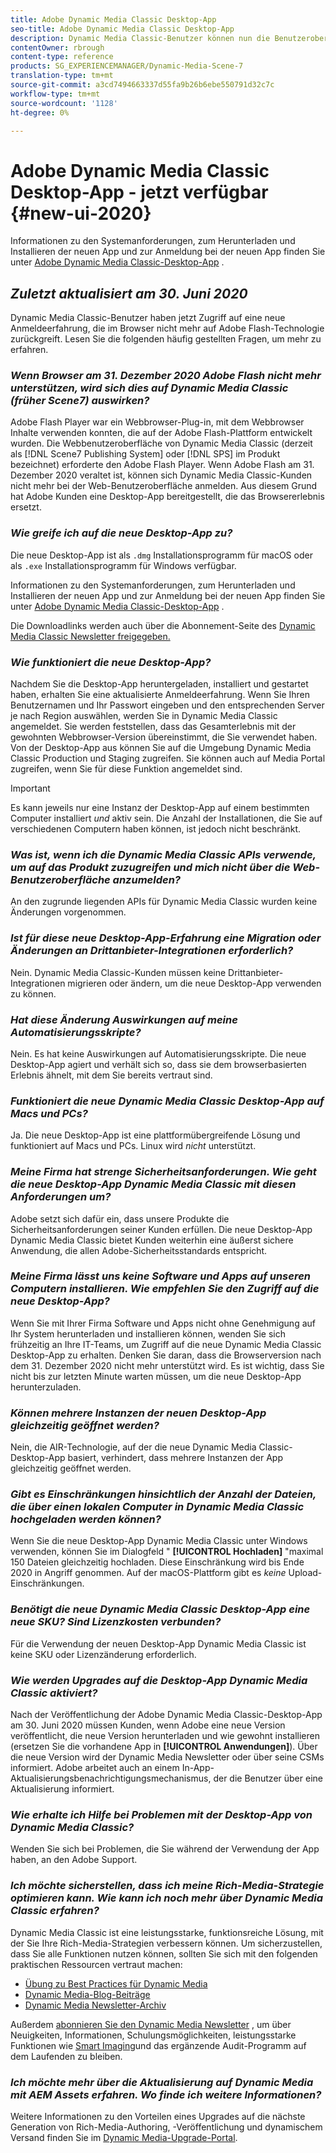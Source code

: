 ```yaml
---
title: Adobe Dynamic Media Classic Desktop-App
seo-title: Adobe Dynamic Media Classic Desktop-App
description: Dynamic Media Classic-Benutzer können nun die Benutzeroberfläche vollständig aktualisieren. Das Erlebnis bietet eine aktualisierte Anmeldung mit Links zu wertvollen Ressourcen. Außerdem stützt sich dieses Update nicht mehr auf die Adobe Flash-Technologie im Browser.
contentOwner: rbrough
content-type: reference
products: SG_EXPERIENCEMANAGER/Dynamic-Media-Scene-7
translation-type: tm+mt
source-git-commit: a3cd7494663337d55fa9b26b6ebe550791d32c7c
workflow-type: tm+mt
source-wordcount: '1128'
ht-degree: 0%

---
```



# Adobe Dynamic Media Classic Desktop-App - jetzt verfügbar {#new-ui-2020}

Informationen zu den Systemanforderungen, zum Herunterladen und Installieren der neuen App und zur Anmeldung bei der neuen App finden Sie unter [Adobe Dynamic Media Classic-Desktop-App](/help/dynamic-media-classic-desktop-app.md) .

## _Zuletzt aktualisiert am 30. Juni 2020_

Dynamic Media Classic-Benutzer haben jetzt Zugriff auf eine neue Anmeldeerfahrung, die im Browser nicht mehr auf Adobe Flash-Technologie zurückgreift. Lesen Sie die folgenden häufig gestellten Fragen, um mehr zu erfahren.

### **_Wenn Browser am 31. Dezember 2020 Adobe Flash nicht mehr unterstützen, wird sich dies auf Dynamic Media Classic (früher Scene7) auswirken?_**

Adobe Flash Player war ein Webbrowser-Plug-in, mit dem Webbrowser Inhalte verwenden konnten, die auf der Adobe Flash-Plattform entwickelt wurden. Die Webbenutzeroberfläche von Dynamic Media Classic (derzeit als [!DNL Scene7 Publishing System] oder [!DNL SPS] im Produkt bezeichnet) erforderte den Adobe Flash Player. Wenn Adobe Flash am 31. Dezember 2020 veraltet ist, können sich Dynamic Media Classic-Kunden nicht mehr bei der Web-Benutzeroberfläche anmelden. Aus diesem Grund hat Adobe Kunden eine Desktop-App bereitgestellt, die das Browsererlebnis ersetzt.

### **_Wie greife ich auf die neue Desktop-App zu?_**

Die neue Desktop-App ist als `.dmg` Installationsprogramm für macOS oder als `.exe` Installationsprogramm für Windows verfügbar.

Informationen zu den Systemanforderungen, zum Herunterladen und Installieren der neuen App und zur Anmeldung bei der neuen App finden Sie unter [Adobe Dynamic Media Classic-Desktop-App](/help/dynamic-media-classic-desktop-app.md) .

Die Downloadlinks werden auch über die Abonnement-Seite des [Dynamic Media Classic Newsletter freigegeben.](https://www.adobe.com/subscription/dynamic-media-newsletter.html)

### **_Wie funktioniert die neue Desktop-App?_**

Nachdem Sie die Desktop-App heruntergeladen, installiert und gestartet haben, erhalten Sie eine aktualisierte Anmeldeerfahrung. Wenn Sie Ihren Benutzernamen und Ihr Passwort eingeben und den entsprechenden Server je nach Region auswählen, werden Sie in Dynamic Media Classic angemeldet. Sie werden feststellen, dass das Gesamterlebnis mit der gewohnten Webbrowser-Version übereinstimmt, die Sie verwendet haben. Von der Desktop-App aus können Sie auf die Umgebung Dynamic Media Classic Production und Staging zugreifen. Sie können auch auf Media Portal zugreifen, wenn Sie für diese Funktion angemeldet sind.

>[!IMPORTANT]
>
>Es kann jeweils nur eine Instanz der Desktop-App auf einem bestimmten Computer installiert *und* aktiv sein. Die Anzahl der Installationen, die Sie auf verschiedenen Computern haben können, ist jedoch nicht beschränkt.

### **_Was ist, wenn ich die Dynamic Media Classic APIs verwende, um auf das Produkt zuzugreifen und mich nicht über die Web-Benutzeroberfläche anzumelden?_**

An den zugrunde liegenden APIs für Dynamic Media Classic wurden keine Änderungen vorgenommen.

### **_Ist für diese neue Desktop-App-Erfahrung eine Migration oder Änderungen an Drittanbieter-Integrationen erforderlich?_**

Nein. Dynamic Media Classic-Kunden müssen keine Drittanbieter-Integrationen migrieren oder ändern, um die neue Desktop-App verwenden zu können.

### **_Hat diese Änderung Auswirkungen auf meine Automatisierungsskripte?_**

Nein. Es hat keine Auswirkungen auf Automatisierungsskripte. Die neue Desktop-App agiert und verhält sich so, dass sie dem browserbasierten Erlebnis ähnelt, mit dem Sie bereits vertraut sind.

### **_Funktioniert die neue Dynamic Media Classic Desktop-App auf Macs und PCs?_**

Ja. Die neue Desktop-App ist eine plattformübergreifende Lösung und funktioniert auf Macs und PCs. Linux wird *nicht* unterstützt.

### **_Meine Firma hat strenge Sicherheitsanforderungen. Wie geht die neue Desktop-App Dynamic Media Classic mit diesen Anforderungen um?_**

Adobe setzt sich dafür ein, dass unsere Produkte die Sicherheitsanforderungen seiner Kunden erfüllen. Die neue Desktop-App Dynamic Media Classic bietet Kunden weiterhin eine äußerst sichere Anwendung, die allen Adobe-Sicherheitsstandards entspricht.

### **_Meine Firma lässt uns keine Software und Apps auf unseren Computern installieren. Wie empfehlen Sie den Zugriff auf die neue Desktop-App?_**

Wenn Sie mit Ihrer Firma Software und Apps nicht ohne Genehmigung auf Ihr System herunterladen und installieren können, wenden Sie sich frühzeitig an Ihre IT-Teams, um Zugriff auf die neue Dynamic Media Classic Desktop-App zu erhalten. Denken Sie daran, dass die Browserversion nach dem 31. Dezember 2020 nicht mehr unterstützt wird. Es ist wichtig, dass Sie nicht bis zur letzten Minute warten müssen, um die neue Desktop-App herunterzuladen.

### **_Können mehrere Instanzen der neuen Desktop-App gleichzeitig geöffnet werden?_**

Nein, die AIR-Technologie, auf der die neue Dynamic Media Classic-Desktop-App basiert, verhindert, dass mehrere Instanzen der App gleichzeitig geöffnet werden.

### **_Gibt es Einschränkungen hinsichtlich der Anzahl der Dateien, die über einen lokalen Computer in Dynamic Media Classic hochgeladen werden können?_**

Wenn Sie die neue Desktop-App Dynamic Media Classic unter Windows verwenden, können Sie im Dialogfeld &quot; **[!UICONTROL Hochladen]** &quot;maximal 150 Dateien gleichzeitig hochladen. Diese Einschränkung wird bis Ende 2020 in Angriff genommen. Auf der macOS-Plattform gibt es *keine* Upload-Einschränkungen.

### **_Benötigt die neue Dynamic Media Classic Desktop-App eine neue SKU? Sind Lizenzkosten verbunden?_**

Für die Verwendung der neuen Desktop-App Dynamic Media Classic ist keine SKU oder Lizenzänderung erforderlich.

### **_Wie werden Upgrades auf die Desktop-App Dynamic Media Classic aktiviert?_**

Nach der Veröffentlichung der Adobe Dynamic Media Classic-Desktop-App am 30. Juni 2020 müssen Kunden, wenn Adobe eine neue Version veröffentlicht, die neue Version herunterladen und wie gewohnt installieren (ersetzen Sie die vorhandene App in **[!UICONTROL Anwendungen]**). Über die neue Version wird der Dynamic Media Newsletter oder über seine CSMs informiert. Adobe arbeitet auch an einem In-App-Aktualisierungsbenachrichtigungsmechanismus, der die Benutzer über eine Aktualisierung informiert.

### **_Wie erhalte ich Hilfe bei Problemen mit der Desktop-App von Dynamic Media Classic?_**

Wenden Sie sich bei Problemen, die Sie während der Verwendung der App haben, an den Adobe Support.

### **_Ich möchte sicherstellen, dass ich meine Rich-Media-Strategie optimieren kann. Wie kann ich noch mehr über Dynamic Media Classic erfahren?_**

Dynamic Media Classic ist eine leistungsstarke, funktionsreiche Lösung, mit der Sie Ihre Rich-Media-Strategien verbessern können. Um sicherzustellen, dass Sie alle Funktionen nutzen können, sollten Sie sich mit den folgenden praktischen Ressourcen vertraut machen:

* [Übung zu Best Practices für Dynamic Media](https://docs.adobe.com/content/help/en/experience-manager-learn/dynamic-media-classic-tutorial/overview.html)
* [Dynamic Media-Blog-Beiträge](https://theblog.adobe.com/tag/dynamic-media/)
* [Dynamic Media Newsletter-Archiv](https://docs.adobe.com/content/help/en/dynamic-media-classic/using/dynamic-media-newsletter.html)

Außerdem [abonnieren Sie den Dynamic Media Newsletter](https://www.adobe.com/subscription/dynamic-media-newsletter.html) , um über Neuigkeiten, Informationen, Schulungsmöglichkeiten, leistungsstarke Funktionen wie [Smart Imaging](https://helpx.adobe.com/experience-manager/6-3/assets/using/imaging-faq.html)und das ergänzende Audit-Programm auf dem Laufenden zu bleiben.

### **_Ich möchte mehr über die Aktualisierung auf Dynamic Media mit AEM Assets erfahren. Wo finde ich weitere Informationen?_**

Weitere Informationen zu den Vorteilen eines Upgrades auf die nächste Generation von Rich-Media-Authoring, -Veröffentlichung und dynamischem Versand finden Sie im [Dynamic Media-Upgrade-Portal](http://exploreadobe.com/dynamic-media-upgrade/).


<!-- SAVE - OLD LINK TO BEST PRACTICES GUIDE IN PDF https://www.adobe.com/content/dam/www/us/en/marketing/experience-manager-assets/dynamic-media/adobe-dynamic-media-classic-best-practices-guide.pdf -->

